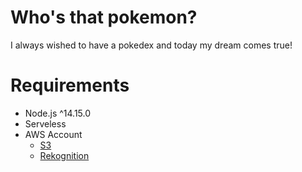 # Who's that pokemon?
I always wished to have a pokedex and today my dream comes true!

# Requirements
* Node.js ^14.15.0
* Serveless
* AWS Account 
  * [S3](https://aws.amazon.com/s3/)
  * [Rekognition](https://aws.amazon.com/rekognition/)
